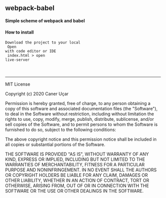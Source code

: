 ## webpack-babel
#### Simple scheme of webpack and babel

#### How to install
<code>Download the project to your local </code> <br>
<code> Open with code editor or IDE </code> <br>
<code> index.html > open live-server </code>
<br><br><br>
<hr>

MIT License

Copyright (c) 2020 Caner Uçar

Permission is hereby granted, free of charge, to any person obtaining a copy of this software and associated documentation files (the "Software"), to deal in the Software without restriction, including without limitation the rights to use, copy, modify, merge, publish, distribute, sublicense, and/or sell copies of the Software, and to permit persons to whom the Software is furnished to do so, subject to the following conditions:

The above copyright notice and this permission notice shall be included in all copies or substantial portions of the Software.

THE SOFTWARE IS PROVIDED "AS IS", WITHOUT WARRANTY OF ANY KIND, EXPRESS OR IMPLIED, INCLUDING BUT NOT LIMITED TO THE WARRANTIES OF MERCHANTABILITY, FITNESS FOR A PARTICULAR PURPOSE AND NONINFRINGEMENT. IN NO EVENT SHALL THE AUTHORS OR COPYRIGHT HOLDERS BE LIABLE FOR ANY CLAIM, DAMAGES OR OTHER LIABILITY, WHETHER IN AN ACTION OF CONTRACT, TORT OR OTHERWISE, ARISING FROM, OUT OF OR IN CONNECTION WITH THE SOFTWARE OR THE USE OR OTHER DEALINGS IN THE SOFTWARE.
